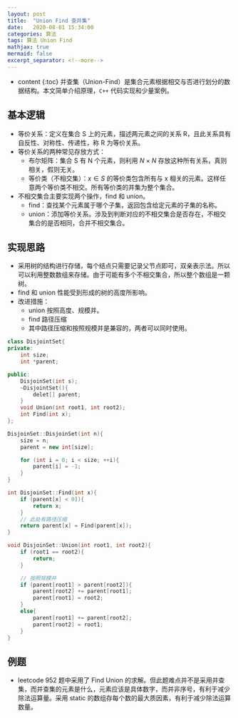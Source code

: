 ```yaml
---
layout: post
title:  "Union Find 查并集"
date:   2020-08-01 15:34:00
categories: 算法
tags: 算法 Union Find
mathjax: true
mermaid: false
excerpt_separator: <!--more-->
---
```


* content
{:toc}
并查集（Union-Find）是集合元素根据相交与否进行划分的数据结构。本文简单介绍原理，`C++` 代码实现和少量案例。
<!--more-->

## 基本逻辑
* 等价关系：定义在集合 S 上的元素，描述两元素之间的关系 R，且此关系具有自反性、对称性、传递性，称 R 为等价关系。
* 等价关系的两种常见存放方式：
  * 布尔矩阵：集合 S 有 N 个元素，则利用 $N \times N$ 存放这种所有关系，真则相关，假则无关。
  * 等价类（不相交集）：$x \in S$ 的等价类包含所有与 x 相关的元素。这样任意两个等价类不相交。所有等价类的并集为整个集合。
* 不相交集合主要实现两个操作，find 和 union。
  * find：查找某个元素属于哪个子集，返回包含给定元素的子集的名称。
  * union：添加等价关系。涉及到判断对应的不相交集合是否存在，不相交集合的是否相同，合并不相交集合。

## 实现思路
* 采用树的结构进行存储，每个结点只需要记录父节点即可，双亲表示法。所以可以利用整数数组来存储。由于可能有多个不相交集合，所以整个数组是一颗树。
* find 和 union 性能受到形成的树的高度所影响。
* 改进措施：
  * union 按照高度、规模并。
  * find 路径压缩
  * 其中路径压缩和按照规模并是兼容的，两者可以同时使用。

```cpp
class DisjointSet{
private:
    int size;
    int *parent;

public:
    DisjoinSet(int s);
    ~DisjointSet(){
        delet[] parent;
    }
    void Union(int root1, int root2);
    int Find(int x);
};

DisjoinSet::DisjoinSet(int n){
    size = n;
    parent = new int[size];

    for (int i = 0; i < size; ++i){
        parent[i] = -1;
    }
}

int DisjoinSet::Find(int x){
    if (parent[x] < 0]){
        return x;
    }
    // 此处有路径压缩
    return parent[x] = Find(parent[x]);
}

void DisjoinSet::Union(int root1, int root2){
    if (root1 == root2){
        return;
    }

    // 按照规模并
    if (parent[root1] > parent[root2]){
        parent[root2] += parent[root1];
        parent[root1] = root2;
    }
    else{
        parent[root1] += parent[root2];
        parent[root2] = root1;
    }
}
```

## 例题
* leetcode 952 题中采用了 Find Union 的求解。但此题难点并不是采用并查集，而并查集的元素是什么，元素应该是具体数字，而并非序号，有利于减少除法运算量。采用 static 的数组存每个数的最大质因素，有利于减少除法运算数量。